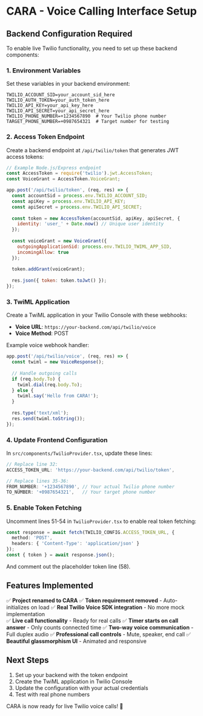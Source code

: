 # CARA - Voice Calling Interface Setup

## Backend Configuration Required

To enable live Twilio functionality, you need to set up these backend components:

### 1. Environment Variables
Set these variables in your backend environment:

```env
TWILIO_ACCOUNT_SID=your_account_sid_here
TWILIO_AUTH_TOKEN=your_auth_token_here
TWILIO_API_KEY=your_api_key_here
TWILIO_API_SECRET=your_api_secret_here
TWILIO_PHONE_NUMBER=+1234567890  # Your Twilio phone number
TARGET_PHONE_NUMBER=+0987654321  # Target number for testing
```

### 2. Access Token Endpoint
Create a backend endpoint at `/api/twilio/token` that generates JWT access tokens:

```javascript
// Example Node.js/Express endpoint
const AccessToken = require('twilio').jwt.AccessToken;
const VoiceGrant = AccessToken.VoiceGrant;

app.post('/api/twilio/token', (req, res) => {
  const accountSid = process.env.TWILIO_ACCOUNT_SID;
  const apiKey = process.env.TWILIO_API_KEY;
  const apiSecret = process.env.TWILIO_API_SECRET;
  
  const token = new AccessToken(accountSid, apiKey, apiSecret, {
    identity: 'user_' + Date.now() // Unique user identity
  });
  
  const voiceGrant = new VoiceGrant({
    outgoingApplicationSid: process.env.TWILIO_TWIML_APP_SID,
    incomingAllow: true
  });
  
  token.addGrant(voiceGrant);
  
  res.json({ token: token.toJwt() });
});
```

### 3. TwiML Application
Create a TwiML application in your Twilio Console with these webhooks:

- **Voice URL**: `https://your-backend.com/api/twilio/voice`
- **Voice Method**: POST

Example voice webhook handler:
```javascript
app.post('/api/twilio/voice', (req, res) => {
  const twiml = new VoiceResponse();
  
  // Handle outgoing calls
  if (req.body.To) {
    twiml.dial(req.body.To);
  } else {
    twiml.say('Hello from CARA!');
  }
  
  res.type('text/xml');
  res.send(twiml.toString());
});
```

### 4. Update Frontend Configuration
In `src/components/TwilioProvider.tsx`, update these lines:

```typescript
// Replace line 32:
ACCESS_TOKEN_URL: 'https://your-backend.com/api/twilio/token',

// Replace lines 35-36:
FROM_NUMBER: '+1234567890', // Your actual Twilio phone number
TO_NUMBER: '+0987654321',   // Your target phone number
```

### 5. Enable Token Fetching
Uncomment lines 51-54 in `TwilioProvider.tsx` to enable real token fetching:

```typescript
const response = await fetch(TWILIO_CONFIG.ACCESS_TOKEN_URL, {
  method: 'POST',
  headers: { 'Content-Type': 'application/json' }
});
const { token } = await response.json();
```

And comment out the placeholder token line (58).

## Features Implemented

✅ **Project renamed to CARA**
✅ **Token requirement removed** - Auto-initializes on load
✅ **Real Twilio Voice SDK integration** - No more mock implementation  
✅ **Live call functionality** - Ready for real calls
✅ **Timer starts on call answer** - Only counts connected time
✅ **Two-way voice communication** - Full duplex audio
✅ **Professional call controls** - Mute, speaker, end call
✅ **Beautiful glassmorphism UI** - Animated and responsive

## Next Steps

1. Set up your backend with the token endpoint
2. Create the TwiML application in Twilio Console
3. Update the configuration with your actual credentials
4. Test with real phone numbers

CARA is now ready for live Twilio voice calls! 🎉